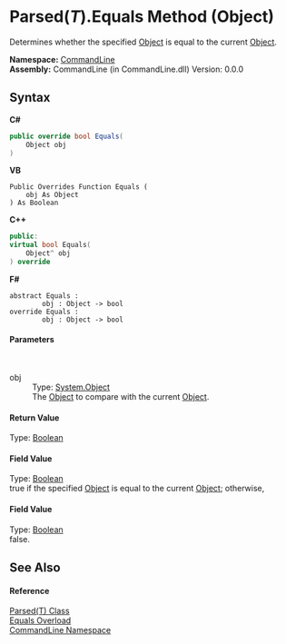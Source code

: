 # Parsed(*T*).Equals Method (Object)
 

Determines whether the specified <a href="https://docs.microsoft.com/dotnet/api/system.object" target="_blank">Object</a> is equal to the current <a href="https://docs.microsoft.com/dotnet/api/system.object" target="_blank">Object</a>.

**Namespace:**&nbsp;<a href="N_CommandLine">CommandLine</a><br />**Assembly:**&nbsp;CommandLine (in CommandLine.dll) Version: 0.0.0

## Syntax

**C#**<br />
``` C#
public override bool Equals(
	Object obj
)
```

**VB**<br />
``` VB
Public Overrides Function Equals ( 
	obj As Object
) As Boolean
```

**C++**<br />
``` C++
public:
virtual bool Equals(
	Object^ obj
) override
```

**F#**<br />
``` F#
abstract Equals : 
        obj : Object -> bool 
override Equals : 
        obj : Object -> bool 
```


#### Parameters
&nbsp;<dl><dt>obj</dt><dd>Type: <a href="https://docs.microsoft.com/dotnet/api/system.object" target="_blank">System.Object</a><br />The <a href="https://docs.microsoft.com/dotnet/api/system.object" target="_blank">Object</a> to compare with the current <a href="https://docs.microsoft.com/dotnet/api/system.object" target="_blank">Object</a>.</dd></dl>

#### Return Value
Type: <a href="https://docs.microsoft.com/dotnet/api/system.boolean" target="_blank">Boolean</a><br />

#### Field Value
Type: <a href="https://docs.microsoft.com/dotnet/api/system.boolean" target="_blank">Boolean</a><br />true if the specified <a href="https://docs.microsoft.com/dotnet/api/system.object" target="_blank">Object</a> is equal to the current <a href="https://docs.microsoft.com/dotnet/api/system.object" target="_blank">Object</a>; otherwise, 

#### Field Value
Type: <a href="https://docs.microsoft.com/dotnet/api/system.boolean" target="_blank">Boolean</a><br />false.

## See Also


#### Reference
<a href="T_CommandLine_Parsed_1">Parsed(T) Class</a><br /><a href="Overload_CommandLine_Parsed_1_Equals">Equals Overload</a><br /><a href="N_CommandLine">CommandLine Namespace</a><br />